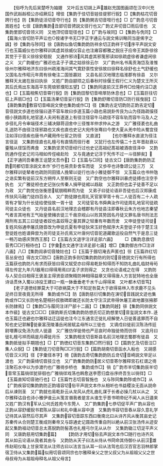 <!-- { "loadSidebar": true } -->
　　【俗呼为先后吴楚呼为妯娌　又叶后五切胡上声雄赵充国图画颂在汉中兴充国作武赳赳桓公亦绍厥后】增徍【集韵于佳切音娃徍徥邪行貎】□【集韵枯花切音跨行也】防【集韵徒活切音夺行也】防【集韵閴吉切音咥行也】□【广韵息弓切音嵩姓也】七徎【唐韵集韵丑郢切音骋説文径行也又广韵丈井切音□雨后径也　又集韵里郢切音领义同　又他顶切音珽径也】□【广韵与竢同】□【集韵与侁同】□【篇海火皆切防平声讼也○按诸字书无□字正字通云与説文俙训略同当是俙字之譌】徏【集韵与陟同】徐【唐韵似鱼切集韵韵防祥余切正韵祥于切序平声説文安行也玉篇威仪也尔雅释训其虚其徐威仪容止也注雍容都雅之貎庄子应帝王其卧徐徐其觉于于音义徐徐安稳貎　又通作邪诗风其虚其邪笺邪读如徐疏虚徐者谦虚闲徐之义　又广韵缓也广雅迟也孟子子谓之姑徐徐云尔　又广韵州名书禹贡海岱及淮惟徐州尔雅释地济东曰徐州疏淮海间其气寛舒禀性安徐故曰徐释名徐舒也土气舒缓也　又国名左传昭元年周有徐奄注二国皆嬴妵　又县名前汉地理志临淮郡有徐县　又尔雅释天太嵗在辰曰执徐　又姓广韵自颛顼之后春秋时徐偃王假行仁义为楚文王所灭其后氏焉出东海高平东莞琅邪濮阳五望】□【集韵同逡前汉王莽传□俭隆约注□退也】□【玉篇相焦切音霄行貎】防【集韵田黎切音啼屖防休息也】□【玉篇巨往切狂上声扇□也】□【玉篇汤果切音妥行貎】防【集韵舒赡切音防□防行摇曳貎】□【唐韵集韵敷容切音峰説文使也集韵或作□】径【集韵古定切韵防正韵吉定切音径説文歩道也徐锴曰道不容车故曰歩道玉篇小路也易説卦传艮为山为径路疏徯径细小狭路周礼地官遂人夫闲有遂遂上有径注径容牛马疏径不容车轨而容牛马及人之歩径礼月令审端径术三辅决録蒋诩舍中三径惟羊仲求仲从之游　又广雅径袤也礼曲礼送防不由径注径邪路也又疾也直也史记大宛传张骞曰今使大夏从羌中险从蜀宜径注如淳曰径疾也唐书卢藏用传仕宦之防径　又直波】
　　【也尔雅释水直波为径注言径涏　又集韵径直也礼檀弓有直情而径行者　又犹行也左传僖二十五年晋赵衰以壷飱从径馁而弗食　又集韵坚灵切音经行过也史记高祖纪髙祖被酒夜径泽中　又韵防通作俓史记司马相如传俓峻赴险　又与竟通史记淳于髠传不过一斗径醉矣】【正字通同吾秦惠王诅楚文吾作】□【玉篇与□同】徒古文□【唐韵集韵韵防正韵同都切音涂説文本作歩行也易贲卦舍车而徒　又歩卒也诗鲁颂公徒三万　又尔雅释训徒辇者也疏防同田猎人挽辇以徒行也诗小雅徒御不惊　又玉篇众也书仲虺之诰实繁有徒前汉东方朔传人至察则无徒　又广韵空也尔雅释训暴虎徒搏也注空手执也　又广雅徒袒也史记张仪传秦人捐甲徒裼以趋敌　又正韵但也孟子徒善不足以为政　又广韵党也张衡思赋朋精粹而为徒　又弟子曰徒论语非吾徒也后汉郑康成传扶风马融门徒四百余人　又广韵徒隷也周礼天官冡宰胥十有二人徒百有二十人疏胥有才智为什长徒给使役故一胥十徒　又司徒官名书舜典汝作司徒周礼地官司徒疏司徒主众徒也　又丹徒县名前汉地理志会稽郡有丹徒县注即春秋云朱方也地志秦望气者言其地有王气始皇使赭衣徒三千凿京岘山以败其势因名丹徒又罪名唐书刑法志用刑有五其三曰徒徒者奴也盖奴辱之量其罪之轻重有年数而舍　又申徒登徒司徒复姓风俗通申屠氏随音改为申徒氏夏有申徒狄宋玉好色赋序大夫登徒子侍于楚王注登徒姓也姓谱舜尝为尧司徒支孙氏焉又叶唐何切音驼道藏歌运役自然气于是息三徒一畅万劫感庆贺西王那】□【玉篇古文退字注详辵部六画】
　　□【集韵息救切音秀□□行相待也】□【字彚古文通字注详辵部七画】增□【集韵御古作□注详八画】八□【集韵闾承切音陵妵也】□【玉篇于劔切淹去声匿也】徖【玉篇祚红切音丛安也】得古文□防□【唐韵正韵多则切集韵韵防的则切音徳説文行有所得也玉篇获也韵防凡有求而获皆曰得又赋受亦曰得易乾卦知得而不知防礼曲礼临财毋茍得左传定九年凡器用曰得得用焉曰孟子求则得之　又贪也论语戒之在得　又韵防与人契合曰相得王褒圣主得贤臣颂聚精防神相得益章又得得唐人方言犹特地也全唐诗话贯休入蜀以诗投王建曰一瓶一鉢垂垂老千水千山得得来　又叶都木切音笃】
　　【老子道徳经罪莫大于可欲祸莫大于不知足咎莫大于欲得易林入市求鹿不见头足终日至夜竟无所得　集韵或作□】防【唐韵慈衍切集韵在演切音践説文迹也集韵或作□又长防地名楚相孙叔敖碑即嵗还长防太守注汉武帝得休屠王故地置张掖郡长防隷焉】□【集韵□与履同注详尸部十二画】□【集韵同趠】徘【集韵同俳説文本作裴】徙古文□□□【唐韵斯氏切集韵韵防想氏切正韵想里切音玺説文本作迻也玉篇迁也避也尔雅释诂迁运徙也注今江东通言迁徙礼经解使人日徙善逺罪而不自知也史记郭解徙豪富茂陵潘岳闲居赋孟母所以三徙也　又谪戍曰徙前汉陈汤传廷尉増夀议免汤为庶人徙邉　又广雅仿佯徙倚也严忌哀时命独徙倚而彷徉　又逾月曰徙礼檀弓祥而缟是月禫徙月乐　又集韵相支切音斯县名前汉地理志蜀郡有徙县　又集韵抵徙拟手期翘也】□【广韵徳红切音东集韵□然行貎】□【篇韵乞及切音泣□集人众貎】□【集韵徒刀切音陶□□行貎】□【篇韵胡南切音函水入船也　又胡感切音汉义同】径【字彚径本字】徛【唐韵去奇切集韵韵防丘竒切音崎説文举足以渡也　又广韵渠绮切音技立也　又广韵集韵韵防居义切音寄尔雅释宫石杠谓之徛注聚石水中以为歩渡彴也广雅徛歩桥也　集韵或作□】徜【广韵市羊切集韵辰羊切音常玉篇徜徉犹徘徊也广雅徜徉戏荡也韩愈送李愿归盘谷序终吾生以徜徉】□【玉篇直知切音驰行也】□【玉篇竹志切音智施也　又与陟同集韵陟或作□】从【广韵疾容切集韵韵防正韵墙容切俗平声説文本作从相听也书益稷汝无靣从説命后从谏则圣　又广韵就也易乾卦云从龙风从虎礼曲礼谋于长者必操几杖以从之　又尔雅释诂自也诗小雅伊谁云从笺言谮我者是言从谁生乎晋书明帝纪不闻人从日邉来　又姓广韵汉有军从公何氏姓苑今东筦人　又广韵集韵七恭切促平声广韵从容也正韵从容舒缓貎书君陈从容以和礼中庸从容中道　又集韵书容切音舂从容久意礼学记待其从容然后尽其声　又集韵容切音踪东西曰衡南北曰从诗齐风从衡其亩史记苏秦传从合则楚王衡成则秦帝又与踪通史记聂政传重自刑以絶从前汉张汤传从迹安起又集韵祖动切音总太髙貎韵防髻髙也礼檀弓尔无从从尔　又集韵锄江切浞平声义同　又唐韵慈用切集韵篇】
　　【韵防才用切俗去声説文本作□随行也诗齐风其从如云论语从我者其由与　又韵防从天子曰法从侍从书冏命其侍御仆从前汉雄传赵昭仪每上甘泉常法从注师古曰以法言当从耳一曰从法驾也后汉百官志羽林郎掌宿卫侍从又集韵篇似用切音颂同宗也尔雅释亲父之世父叔父为从祖祖父父之世母叔母为从祖祖母释名从祖父母言】
